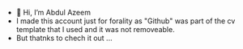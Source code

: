 - 👋 Hi, I’m Abdul Azeem
- I made this account just for forality as "Github" was part of the cv template that I used and it was not removeable.
- But thatnks to chech it out ...
